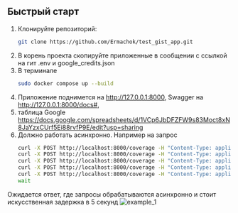 ## Быстрый старт

1. Клонируйте репозиторий:
   ```bash
   git clone https://github.com/Ermachok/test_gist_app.git

2. В корень проекта скопируйте приложенные в сообщении с ссылкой на гит .env и google_credits.json
3. В терминале 
    ```bash
   sudo docker compose up --build 
4. Приложение поднимется на http://127.0.0.1:8000, Swagger на http://127.0.0.1:8000/docs#,
5. таблица Google https://docs.google.com/spreadsheets/d/1VCp6JbDFZFW9s83Moct8xN8JaYzxCUrf5Ei88rvfP9E/edit?usp=sharing
6. Должно работать асинхронно. Например на запрос 
   ```bash
   curl -X POST http://localhost:8000/coverage -H "Content-Type: application/json" -d '{"latitude":55.75,"longitude":37.62,"radius_m":1000}' & 
   curl -X POST http://localhost:8000/coverage -H "Content-Type: application/json" -d '{"latitude":59.93,"longitude":30.31,"radius_m":1500}' & 
   curl -X POST http://localhost:8000/coverage -H "Content-Type: application/json" -d '{"latitude":48.85,"longitude":2.35,"radius_m":500}' & 
   curl -X POST http://localhost:8000/coverage -H "Content-Type: application/json" -d '{"latitude":40.71,"longitude":-74.01,"radius_m":1200}' & 
   curl -X POST http://localhost:8000/coverage -H "Content-Type: application/json" -d '{"latitude":34.05,"longitude":-118.24,"radius_m":800}' &
   wait
Ожидается ответ, где запросы обрабатываются асинхронно и стоит искусственная задержка в 5 секунд
![example_1](https://github.com/Ermachok/test_gist_app/blob/main/screens/img.png)
